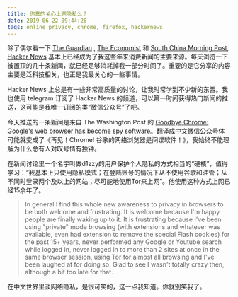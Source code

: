 ```yaml
---
title: 你真的关心上网隐私么？
date: 2019-06-22 09:44:26
tags: online privacy, chrome, firefox, hackernews
---
```


除了偶尔看一下 [The Guardian](https://www.theguardian.com) , [The Economist](https://www.economist.com/) 和 [South China Morning Post](https://www.scmp.com/), [Hacker News](https://news.ycombinator.com/news) 基本上已经成为了我这些年来消费新闻的主要来源。每天浏览一下被置顶的几十条新闻，就已经足够消耗掉我一部分时间了。重要的是它分享的内容主要是泛科技相关，也正是我最关心的一些事情。

Hacker News 上总是有一些非常高质量的讨论，让我时常学到不少新的东西。我也使用 telegram 订阅了 Hacker News 的频道，可以第一时间获得热门新闻的推送，这可能是我唯一订阅的类“微信公众号”了吧。

今天推送的一条新闻是来自 The Washington Post 的 [Goodbye,Chrome: Google's web browser has become spy software](https://www.washingtonpost.com/technology/2019/06/21/google-chrome-has-become-surveillance-software-its-time-switch/?utm_term=.20b69690c7a1)。翻译成中文微信公众号体可能就变成了《再见！Chrome! 谷歌的网络浏览器是间谍软件！》，我始终不能理解为什么总有人对叹号情有独钟。

在新闻讨论里一个名字叫做d1zzy的用户保护个人隐私的方式相当的“硬核”，值得学习：“我基本上只使用隐私模式；在登陆账号的情况下从不使用谷歌和油管；从不同时登录两个及以上的网站；尽可能地使用Tor来上网”。他使用这种方式上网已经15余年了。

> In general I find this whole new awareness to privacy in browsers to be both welcome and frustrating. It is welcome because I'm happy people are finally waking up to it. It is frustrating because I've been using "private" mode browsing (with extensions and whatever was available, even had extension to remove the special Flash cookies) for the past 15+ years, never performed any Google or Youtube search while logged in, never logged in to more than 2 sites at once in the same browser session, using Tor for almost all browsing and I've been laughed at for doing so. Glad to see I wasn't totally crazy then, although a bit too late for that. 

在中文世界里谈网络隐私，是很可笑的，这一点我知道。你就别笑我了。




